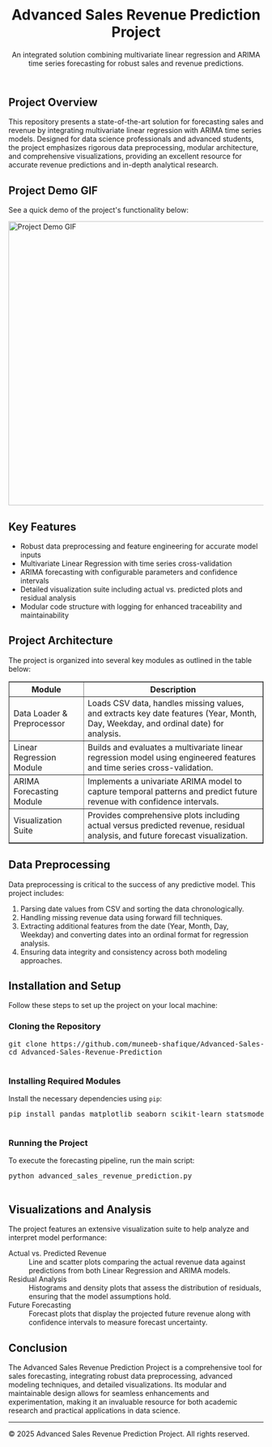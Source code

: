 <!DOCTYPE html>
<html lang="en">
<body>
  <header>
    <h1>Advanced Sales Revenue Prediction Project</h1>
    <p>An integrated solution combining multivariate linear regression and ARIMA time series forecasting for robust sales and revenue predictions.</p>
  </header>
  
  <section id="overview">
    <h2>Project Overview</h2>
    <p>
      This repository presents a state-of-the-art solution for forecasting sales and revenue by integrating multivariate linear regression with ARIMA time series models. Designed for data science professionals and advanced students, the project emphasizes rigorous data preprocessing, modular architecture, and comprehensive visualizations, providing an excellent resource for accurate revenue predictions and in-depth analytical research.
    </p>
  </section>

  <!-- Adding the GIF Section -->
  <section id="gif">
    <h2>Project Demo GIF</h2>
    <p>See a quick demo of the project's functionality below:</p>
    <img src="Preview/demo.gif" alt="Project Demo GIF" width="560"/>
  </section>
  
  <section id="features">
    <h2>Key Features</h2>
    <ul>
      <li>Robust data preprocessing and feature engineering for accurate model inputs</li>
      <li>Multivariate Linear Regression with time series cross-validation</li>
      <li>ARIMA forecasting with configurable parameters and confidence intervals</li>
      <li>Detailed visualization suite including actual vs. predicted plots and residual analysis</li>
      <li>Modular code structure with logging for enhanced traceability and maintainability</li>
    </ul>
  </section>
  
  <section id="architecture">
    <h2>Project Architecture</h2>
    <p>The project is organized into several key modules as outlined in the table below:</p>
    <table border="1" cellpadding="5" cellspacing="0">
      <tr>
        <th>Module</th>
        <th>Description</th>
      </tr>
      <tr>
        <td>Data Loader & Preprocessor</td>
        <td>Loads CSV data, handles missing values, and extracts key date features (Year, Month, Day, Weekday, and ordinal date) for analysis.</td>
      </tr>
      <tr>
        <td>Linear Regression Module</td>
        <td>Builds and evaluates a multivariate linear regression model using engineered features and time series cross-validation.</td>
      </tr>
      <tr>
        <td>ARIMA Forecasting Module</td>
        <td>Implements a univariate ARIMA model to capture temporal patterns and predict future revenue with confidence intervals.</td>
      </tr>
      <tr>
        <td>Visualization Suite</td>
        <td>Provides comprehensive plots including actual versus predicted revenue, residual analysis, and future forecast visualization.</td>
      </tr>
    </table>
  </section>
  
  <section id="data-preprocessing">
    <h2>Data Preprocessing</h2>
    <p>
      Data preprocessing is critical to the success of any predictive model. This project includes:
    </p>
    <ol>
      <li>Parsing date values from CSV and sorting the data chronologically.</li>
      <li>Handling missing revenue data using forward fill techniques.</li>
      <li>Extracting additional features from the date (Year, Month, Day, Weekday) and converting dates into an ordinal format for regression analysis.</li>
      <li>Ensuring data integrity and consistency across both modeling approaches.</li>
    </ol>
  </section>
  
  <section id="installation">
    <h2>Installation and Setup</h2>
    <p>Follow these steps to set up the project on your local machine:</p>
    <h3>Cloning the Repository</h3>
    <pre>
git clone https://github.com/muneeb-shafique/Advanced-Sales-Revenue-Prediction/
cd Advanced-Sales-Revenue-Prediction
    </pre>
    <h3>Installing Required Modules</h3>
    <p>Install the necessary dependencies using <code>pip</code>:</p>
    <pre>
pip install pandas matplotlib seaborn scikit-learn statsmodels
    </pre>
    <h3>Running the Project</h3>
    <p>To execute the forecasting pipeline, run the main script:</p>
    <pre>
python advanced_sales_revenue_prediction.py
    </pre>
  </section>

  <section id="visualizations">
    <h2>Visualizations and Analysis</h2>
    <p>
      The project features an extensive visualization suite to help analyze and interpret model performance:
    </p>
    <dl>
      <dt>Actual vs. Predicted Revenue</dt>
      <dd>Line and scatter plots comparing the actual revenue data against predictions from both Linear Regression and ARIMA models.</dd>
      <dt>Residual Analysis</dt>
      <dd>Histograms and density plots that assess the distribution of residuals, ensuring that the model assumptions hold.</dd>
      <dt>Future Forecasting</dt>
      <dd>Forecast plots that display the projected future revenue along with confidence intervals to measure forecast uncertainty.</dd>
    </dl>
  </section>

  <section id="conclusion">
    <h2>Conclusion</h2>
    <p>
      The Advanced Sales Revenue Prediction Project is a comprehensive tool for sales forecasting, integrating robust data preprocessing, advanced modeling techniques, and detailed visualizations. Its modular and maintainable design allows for seamless enhancements and experimentation, making it an invaluable resource for both academic research and practical applications in data science.
    </p>
  </section>
  
  <footer>
    <hr>
    <p>&copy; 2025 Advanced Sales Revenue Prediction Project. All rights reserved.</p>
  </footer>
</body>
</html>
